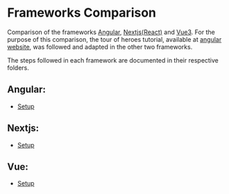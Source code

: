 # Frameworks Comparison

Comparison of the frameworks [Angular](https://angular.io), [Nextjs](https://nextjs.org/)[(React)](https://reactjs.org/) and [Vue3](https://v3.vuejs.org/).
For the purpose of this comparison, the tour of heroes tutorial, available at [angular website](https://angular.io), was followed and adapted in the other two frameworks.

The steps followed in each framework are documented in their respective folders.

## Angular:
* [Setup](https://github.com/bicanco/frameworksComparison/angular-tour-of-heroes#initial-setup)

## Nextjs:
* [Setup](https://github.com/bicanco/frameworksComparison/nextjs-tour-of-heroes#initial-setup)

## Vue:
* [Setup](https://github.com/bicanco/frameworksComparison/vue-tour-of-heroes#initial-setup)

